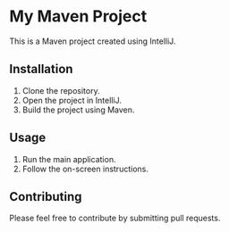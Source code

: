 # My Maven Project

This is a Maven project created using IntelliJ.

## Installation

1. Clone the repository.
2. Open the project in IntelliJ.
3. Build the project using Maven.

## Usage

1. Run the main application.
2. Follow the on-screen instructions.

## Contributing

Please feel free to contribute by submitting pull requests.
